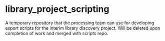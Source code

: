 # library_project_scripting
A temporary repository that the processing team can use for developing export scripts for the interim library discovery project. Will be deleted upon completion of work and merged with scripts repo.
